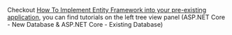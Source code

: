 ﻿Checkout [How To Implement Entity Framework into your pre-existing application](https://docs.microsoft.com/en-us/ef/core/get-started/aspnetcore/), you can find tutorials on the left tree view panel (ASP.NET Core - New Database & ASP.NET Core - Existing Database)

